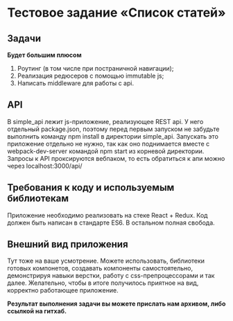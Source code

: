 # Тестовое задание &laquo;Список статей&raquo;

## Задачи
<!--1. На главной странице вывести статьи с постраничным разбиением (GET: /api/article?limit=1&offset=2). Статьи должны кешироваться, то есть при выборе загруженной ранее страницы они не должны загружаться повторно;-->
<!--2. При ajax запросах отображать loader-индикатор;-->
<!--3. Сделать фильтрацию статей по дате (date range) и названию;-->
<!--4. Создать форму добавления новой статьи (POST: /api/article);-->
<!--5. При клике на заголовок должнен открываться текст статьи (GET: /api/article/:id);-->
<!--6. Добавить кнопку удаления статьи (удаляет только из стора);-->
<!--7. Под статьей вывести кнопку показывающую / скрывающую комментарии (текст кнопки тоже меняется). Комментарии должны кешироваться и не загружаться повторно через API (GET: /api/comment);-->
<!--8. Показывать loader при загрузке комментариев;-->
<!--9. Создать форму добавления нового комментария к статье от анонимного пользователя. (POST: /api/comment).-->

**Будет большим плюсом**
1. Роутинг (в том числе при постраничной навигации);
2. Реализация редюсеров с помощью immutable js;
3. Написать middleware для работы с api.

## API
В simple_api лежит js-приложение, реализующее REST api. У него отдельный package.json, поэтому перед первым запуском не забудьте выполнить команду npm install в директории simple_api. Запускать это приложение отдельно не нужно, так как оно поднимается вместе с webpack-dev-server командой npm start из корневой директории. Запросы к API проксируются вебпаком, то есть обратиться к апи можно через localhost:3000/api/

## Требования к коду и используемым библиотекам
Приложение необходимо реализовать на стеке React + Redux. Код должен быть написан в стандарте ES6. В остальном полная свобода.

## Внешний вид приложения
Тут тоже на ваше усмотрение. Можете использовать, библиотеки готовых компонетов, создавать компоненты самостоятельно, демонстрируя навыки верстки, работу с css-препроцессорами и так далее. Желательно, чтобы в итоге получилось приятное на вид, корректно работающее приложение.

**Результат выполнения задачи вы можете прислать нам архивом, либо ссылкой на гитхаб.**
